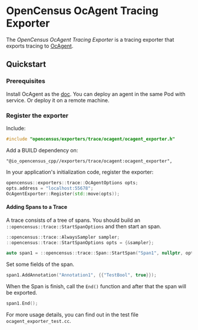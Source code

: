 # OpenCensus OcAgent Tracing Exporter

The *OpenCensus OcAgent Tracing Exporter* is a tracing exporter that exports
tracing to [OcAgent](https://opencensus.io/service/components/agent/).

## Quickstart

### Prerequisites

Install OcAgent as the [doc](https://opencensus.io/service/components/agent/install). You can deploy an agent in the same Pod with service. Or deploy it on a remote machine.

### Register the exporter

Include:

```c++
#include "opencensus/exporters/trace/ocagent/ocagent_exporter.h"
```

Add a BUILD dependency on:

```
"@io_opencensus_cpp//exporters/trace/ocagent:ocagent_exporter",
```

In your application's initialization code, register the exporter:

```c++
opencensus::exporters::trace::OcAgentOptions opts;
opts.address = "localhost:55678";
OcAgentExporter::Register(std::move(opts));
```

#### Adding Spans to a Trace

A trace consists of a tree of spans. You should build an `::opencensus::trace::StartSpanOptions` and then start an span.

```c++
::opencensus::trace::AlwaysSampler sampler;
::opencensus::trace::StartSpanOptions opts = {&sampler};

auto span1 = ::opencensus::trace::Span::StartSpan("Span1", nullptr, opts);
```

Set some fields of the span.

```c++
span1.AddAnnotation("Annotation1", {{"TestBool", true}});
```

When the Span is finish, call the `End()` function and after that the span will be exported.

```c++
span1.End();
```

For more usage details, you can find out in the test file `ocagent_exporter_test.cc`.